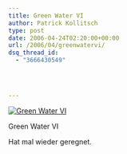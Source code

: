 ```yaml
---
title: Green Water VI
author: Patrick Kollitsch
type: post
date: 2006-04-24T02:20:00+00:00
url: /2006/04/greenwatervi/
dsq_thread_id:
  - "3666430549"




---
```

<div class="flickr">
  <a href="http://www.flickr.com/photos/schreibblogade/134035885/" title="Green Water VI"><img src="//static.flickr.com/50/134035885_d5f2d49991.jpg" alt="Green Water VI" /></a></p> 
  
  <p>
    Green Water VI
  </p>
</div>

Hat mal wieder geregnet.